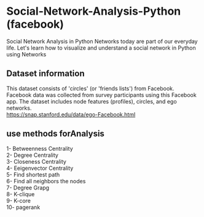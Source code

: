 # Social-Network-Analysis-Python (facebook)

Social Network Analysis in Python
Networks today are part of our everyday life. Let's learn how to visualize and understand a social network in Python using Networks <br>

## Dataset information
This dataset consists of 'circles' (or 'friends lists') from Facebook. Facebook data was collected from survey participants using this Facebook app. The dataset includes node features (profiles), circles, and ego networks.<br>
https://snap.stanford.edu/data/ego-Facebook.html <br>

## use methods forAnalysis

1- Betweenness Centrality <br>
2- Degree Centrality <br>
3- Closeness Centrality <br>
4- Eeigenvector Centrality <br>
5- Find shortest path <br>
6- Find all neighbors the nodes <br>
7- Degree Grapg <br>
8- K-clique <br>
9- K-core <br>
10- pagerank <br>
